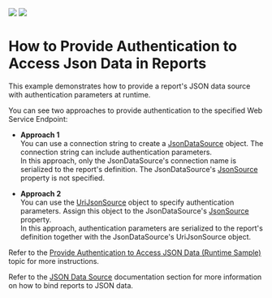 <!-- default badges list -->
[![](https://img.shields.io/badge/Open_in_DevExpress_Support_Center-FF7200?style=flat-square&logo=DevExpress&logoColor=white)](https://supportcenter.devexpress.com/ticket/details/T830444)
[![](https://img.shields.io/badge/📖_How_to_use_DevExpress_Examples-e9f6fc?style=flat-square)](https://docs.devexpress.com/GeneralInformation/403183)
<!-- default badges end -->
# How to Provide Authentication to Access Json Data in Reports

This example demonstrates how to provide a report's JSON data source with authentication parameters at runtime.

You can see two approaches to provide authentication to the specified Web Service Endpoint:

- **Approach 1**  
You can use a connection string to create a [JsonDataSource](https://docs.devexpress.com/CoreLibraries/DevExpress.DataAccess.Json.JsonDataSource) object. The connection string can include authentication parameters.  
In this approach, only the JsonDataSource's connection name is serialized to the report's definition. The JsonDataSource's [JsonSource](https://docs.devexpress.com/CoreLibraries/DevExpress.DataAccess.Json.JsonDataSource.JsonSource) property is not specified.

- **Approach 2**  
You can use the [UriJsonSource](https://docs.devexpress.com/CoreLibraries/DevExpress.DataAccess.Json.UriJsonSource) object to specify authentication parameters. Assign this object to the JsonDataSource's [JsonSource](https://docs.devexpress.com/CoreLibraries/DevExpress.DataAccess.Json.JsonDataSource.JsonSource) property.   
In this approach, authentication parameters are serialized to the report's definition together with the JsonDataSource's UriJsonSource object.

Refer to the [Provide Authentication to Access JSON Data (Runtime Sample)](https://docs.devexpress.com/XtraReports/400660) topic for more instructions.

Refer to the [JSON Data Source](https://docs.devexpress.com/XtraReports/400377) documentation section for more information on how to bind reports to JSON data.
